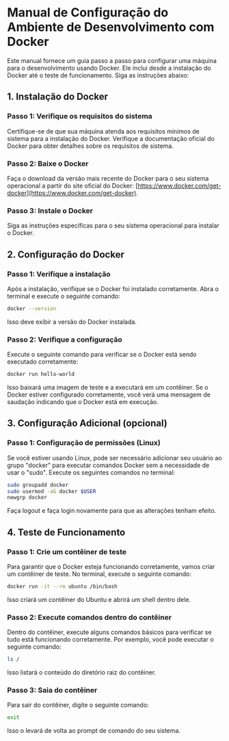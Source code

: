 # Manual de Configuração do Ambiente de Desenvolvimento com Docker

Este manual fornece um guia passo a passo para configurar uma máquina para o desenvolvimento usando Docker. Ele inclui desde a instalação do Docker até o teste de funcionamento. Siga as instruções abaixo:

## 1. Instalação do Docker

### Passo 1: Verifique os requisitos do sistema
Certifique-se de que sua máquina atenda aos requisitos mínimos de sistema para a instalação do Docker. Verifique a documentação oficial do Docker para obter detalhes sobre os requisitos de sistema.

### Passo 2: Baixe o Docker
Faça o download da versão mais recente do Docker para o seu sistema operacional a partir do site oficial do Docker: [https://www.docker.com/get-docker](https://www.docker.com/get-docker).

### Passo 3: Instale o Docker
Siga as instruções específicas para o seu sistema operacional para instalar o Docker.

## 2. Configuração do Docker

### Passo 1: Verifique a instalação
Após a instalação, verifique se o Docker foi instalado corretamente. Abra o terminal e execute o seguinte comando:
```bash
docker --version
```
Isso deve exibir a versão do Docker instalada.

### Passo 2: Verifique a configuração
Execute o seguinte comando para verificar se o Docker está sendo executado corretamente:
```bash
docker run hello-world
```
Isso baixará uma imagem de teste e a executará em um contêiner. Se o Docker estiver configurado corretamente, você verá uma mensagem de saudação indicando que o Docker está em execução.

## 3. Configuração Adicional (opcional)

### Passo 1: Configuração de permissões (Linux)
Se você estiver usando Linux, pode ser necessário adicionar seu usuário ao grupo "docker" para executar comandos Docker sem a necessidade de usar o "sudo". Execute os seguintes comandos no terminal:
```bash
sudo groupadd docker
sudo usermod -aG docker $USER
newgrp docker
```
Faça logout e faça login novamente para que as alterações tenham efeito.

## 4. Teste de Funcionamento

### Passo 1: Crie um contêiner de teste
Para garantir que o Docker esteja funcionando corretamente, vamos criar um contêiner de teste. No terminal, execute o seguinte comando:
```bash
docker run -it --rm ubuntu /bin/bash
```
Isso criará um contêiner do Ubuntu e abrirá um shell dentro dele.

### Passo 2: Execute comandos dentro do contêiner
Dentro do contêiner, execute alguns comandos básicos para verificar se tudo está funcionando corretamente. Por exemplo, você pode executar o seguinte comando:
```bash
ls /
```
Isso listará o conteúdo do diretório raiz do contêiner.

### Passo 3: Saia do contêiner
Para sair do contêiner, digite o seguinte comando:
```bash
exit
```
Isso o levará de volta ao prompt de comando do seu sistema.
